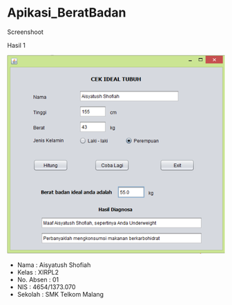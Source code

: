 # Apikasi_BeratBadan

Screenshoot

Hasil 1

![ScreenShoot](https://github.com/ai2025/Apikasi_BeratBadan/blob/master/berat.PNG "")

* Nama : Aisyatush Shofiah
* Kelas : XIRPL2
* No. Absen : 01
* NIS : 4654/1373.070
* Sekolah : SMK Telkom Malang
